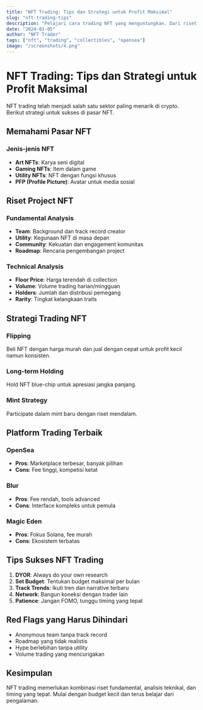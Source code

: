 ```yaml
---
title: "NFT Trading: Tips dan Strategi untuk Profit Maksimal"
slug: "nft-trading-tips"
description: "Pelajari cara trading NFT yang menguntungkan. Dari riset project hingga timing yang tepat untuk buy dan sell."
date: "2024-01-05"
author: "NFT Trader"
tags: ["nft", "trading", "collectibles", "opensea"]
image: "/screenshots/4.png"
---
```


# NFT Trading: Tips dan Strategi untuk Profit Maksimal

NFT trading telah menjadi salah satu sektor paling menarik di crypto. Berikut strategi untuk sukses di pasar NFT.

## Memahami Pasar NFT

### Jenis-jenis NFT
- **Art NFTs**: Karya seni digital
- **Gaming NFTs**: Item dalam game
- **Utility NFTs**: NFT dengan fungsi khusus
- **PFP (Profile Picture)**: Avatar untuk media sosial

## Riset Project NFT

### Fundamental Analysis
- **Team**: Background dan track record creator
- **Utility**: Kegunaan NFT di masa depan
- **Community**: Kekuatan dan engagement komunitas
- **Roadmap**: Rencana pengembangan project

### Technical Analysis
- **Floor Price**: Harga terendah di collection
- **Volume**: Volume trading harian/mingguan
- **Holders**: Jumlah dan distribusi pemegang
- **Rarity**: Tingkat kelangkaan traits

## Strategi Trading NFT

### Flipping
Beli NFT dengan harga murah dan jual dengan cepat untuk profit kecil namun konsisten.

### Long-term Holding
Hold NFT blue-chip untuk apresiasi jangka panjang.

### Mint Strategy
Participate dalam mint baru dengan riset mendalam.

## Platform Trading Terbaik

### OpenSea
- **Pros**: Marketplace terbesar, banyak pilihan
- **Cons**: Fee tinggi, kompetisi ketat

### Blur
- **Pros**: Fee rendah, tools advanced
- **Cons**: Interface kompleks untuk pemula

### Magic Eden
- **Pros**: Fokus Solana, fee murah
- **Cons**: Ekosistem terbatas

## Tips Sukses NFT Trading

1. **DYOR**: Always do your own research
2. **Set Budget**: Tentukan budget maksimal per bulan
3. **Track Trends**: Ikuti tren dan narrative terbaru
4. **Network**: Bangun koneksi dengan trader lain
5. **Patience**: Jangan FOMO, tunggu timing yang tepat

## Red Flags yang Harus Dihindari

- Anonymous team tanpa track record
- Roadmap yang tidak realistis
- Hype berlebihan tanpa utility
- Volume trading yang mencurigakan

## Kesimpulan

NFT trading memerlukan kombinasi riset fundamental, analisis teknikal, dan timing yang tepat. Mulai dengan budget kecil dan terus belajar dari pengalaman.